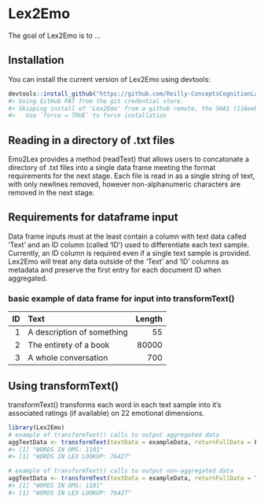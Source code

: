 
<!-- README.md is generated from README.Rmd. Please edit that file -->

# Lex2Emo

<!-- badges: start -->
<!-- badges: end -->

The goal of Lex2Emo is to …

## Installation

You can install the current version of Lex2Emo using devtools:

``` r
devtools::install_github("https://github.com/Reilly-ConceptsCognitionLab/Lex2Emo.git")
#> Using GitHub PAT from the git credential store.
#> Skipping install of 'Lex2Emo' from a github remote, the SHA1 (116eeb70) has not changed since last install.
#>   Use `force = TRUE` to force installation
```

## Reading in a directory of .txt files

Emo2Lex provides a method (readText) that allows users to concatonate a
directory of .txt files into a single data frame meeting the format
requirements for the next stage. Each file is read in as a single string
of text, with only newlines removed, however non-alphanumeric characters
are removed in the next stage.

## Requirements for dataframe input

Data frame inputs must at the least contain a column with text data
called ‘Text’ and an ID column (called ‘ID’) used to differentiate each
text sample. Currently, an ID column is required even if a single text
sample is provided. Lex2Emo will treat any data outside of the ‘Text’
and ‘ID’ columns as metadata and preserve the first entry for each
document ID when aggregated.

### basic example of data frame for input into transformText()

|  ID | Text                       | Length |
|----:|:---------------------------|-------:|
|   1 | A description of something |     55 |
|   2 | The entirety of a book     |  80000 |
|   3 | A whole conversation       |    700 |

## Using transformText()

transformText() transforms each word in each text sample into it’s
associated ratings (if available) on 22 emotional dimensions.

``` r
library(Lex2Emo)
# example of transformText() calls to output aggregated data
aggTextData <- transformText(textData = exampleData, returnFullData = F)
#> [1] "WORDS IN OMS: 1101"
#> [1] "WORDS IN LEX LOOKUP: 76427"

# example of transformText() calls to output non-aggregated data
aggTextData <- transformText(textData = exampleData, returnFullData = T)
#> [1] "WORDS IN OMS: 1101"
#> [1] "WORDS IN LEX LOOKUP: 76427"
```

